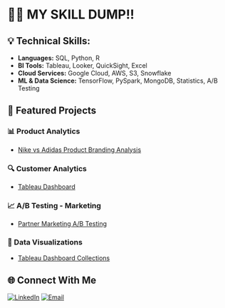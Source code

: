 # 👩‍💻 MY SKILL DUMP!!

## 💡 Technical Skills:
- **Languages:** SQL, Python, R
- **BI Tools:** Tableau, Looker, QuickSight, Excel
- **Cloud Services:** Google Cloud, AWS, S3, Snowflake
- **ML & Data Science:** TensorFlow, PySpark, MongoDB, Statistics, A/B Testing

## 🎯 Featured Projects
### 📊 Product Analytics
- [Nike vs Adidas Product Branding Analysis](#)

### 🔍 Customer Analytics
- [Tableau Dashboard](#)

### 📈 A/B Testing - Marketing
- [Partner Marketing A/B Testing](#)

### 🎨 Data Visualizations
- [Tableau Dashboard Collections](#)

## 🌐 Connect With Me  
[![LinkedIn](https://img.shields.io/badge/LinkedIn-Connect-blue?logo=linkedin)](your-linkedin-url)
[![Email](https://img.shields.io/badge/Email-Contact-red?logo=gmail)](mailto:your-email@gmail.com)
